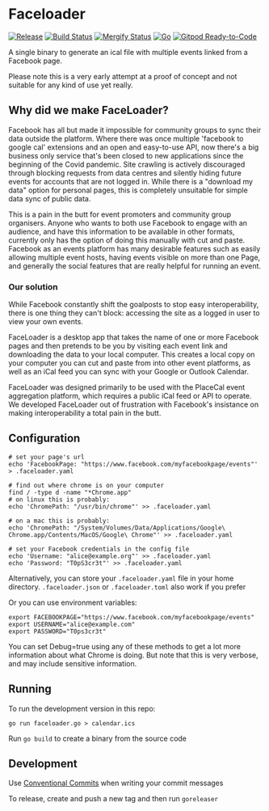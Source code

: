 # Faceloader


[![Release](https://img.shields.io/github/release-pre/geeksforsocialchange/faceloader.svg?logo=github&style=flat&v=1)](https://github.com/geeksforsocialchange/faceloader/releases)
[![Build Status](https://img.shields.io/github/workflow/status/geeksforsocialchange/faceloader/run-go-tests?logo=github&v=1)](https://github.com/geeksforsocialchange/faceloader/actions)
[![Mergify Status](https://img.shields.io/endpoint.svg?url=https://gh.mergify.io/badges/geeksforsocialchange/faceloader&style=flat&v=1)](https://mergify.io)
[![Go](https://img.shields.io/github/go-mod/go-version/geeksforsocialchange/faceloader?v=1)](https://golang.org/)
[![Gitpod Ready-to-Code](https://img.shields.io/badge/Gitpod-ready--to--code-blue?logo=gitpod)](https://gitpod.io/#https://github.com/geeksforsocialchange/faceloader)


A single binary to generate an ical file with multiple events linked from a Facebook page.

Please note this is a very early attempt at a proof of concept and not suitable for any kind of use yet really.

## Why did we make FaceLoader?

Facebook has all but made it impossible for community groups to sync their data outside the platform. Where there was once multiple 'facebook to google cal' extensions and an open and easy-to-use API, now there's a big business only service that's been closed to new applications since the beginning of the Covid pandemic. Site crawling is actively discouraged through blocking requests from data centres and silently hiding future events for accounts that are not logged in. While there is a "download my data" option for personal pages, this is completely unsuitable for simple data sync of public data.

This is a pain in the butt for event promoters and community group organisers. Anyone who wants to both use Facebook to engage with an audience, and have this information to be available in other formats, currently only has the option of doing this manually with cut and paste. Facebook as an events platform has many desirable features such as easily allowing multiple event hosts, having events visible on more than one Page, and generally the social features that are really helpful for running an event.

### Our solution

While Facebook constantly shift the goalposts to stop easy interoperability, there is one thing they can't block: accessing the site as a logged in user to view your own events.

FaceLoader is a desktop app that takes the name of one or more Facebook pages and then pretends to be you by visiting each event link and downloading the data to your local computer. This creates a local copy on your computer you can cut and paste from into other event platforms, as well as an iCal feed you can sync with your Google or Outlook Calendar.

FaceLoader was designed primarily to be used with the PlaceCal event aggregation platform, which requires a public iCal feed or API to operate. We developed FaceLoader out of frustration with Facebook's insistance on making interoperability a total pain in the butt.

## Configuration

```shell
# set your page's url
echo 'FacebookPage: "https://www.facebook.com/myfacebookpage/events"' > .faceloader.yaml

# find out where chrome is on your computer
find / -type d -name "*Chrome.app"
# on linux this is probably:
echo 'ChromePath: "/usr/bin/chrome"' >> .faceloader.yaml

# on a mac this is probably:
echo 'ChromePath: "/System/Volumes/Data/Applications/Google\ Chrome.app/Contents/MacOS/Google\ Chrome"' >> .faceloader.yaml

# set your Facebook credentials in the config file
echo 'Username: "alice@example.org"' >> .faceloader.yaml
echo 'Password: "T0pS3cr3t"' >> .faceloader.yaml
```

Alternatively, you can store your `.faceloader.yaml` file in your home directory.  `.faceloader.json` or `.faceloader.toml` also work if you prefer

Or you can use environment variables:

```shell
export FACEBOOKPAGE="https://www.facebook.com/myfacebookpage/events"
export USERNAME="alice@example.com"
export PASSWORD="T0ps3cr3t"
```

You can set Debug=true using any of these methods to get a lot more information about what Chrome is doing.  But note that this is very verbose, and may include sensitive information.

## Running

To run the development version in this repo:

```shell
go run faceloader.go > calendar.ics
```

Run `go build` to create a binary from the source code

## Development

Use [Conventional Commits](https://www.conventionalcommits.org/en/v1.0.0/) when writing your commit messages

To release, create and push a new tag and then run `goreleaser`
